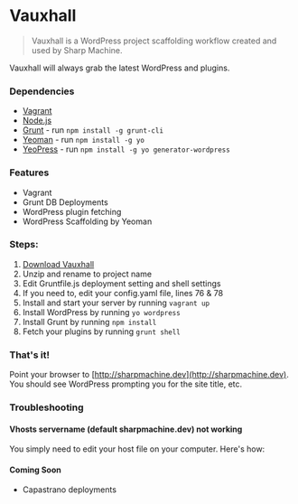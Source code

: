 # Vauxhall

> Vauxhall is a WordPress project scaffolding workflow created and used by Sharp Machine.

Vauxhall will always grab the latest WordPress and plugins.

### Dependencies

- [Vagrant](http://vagrantup.com)
- [Node.js](http://nodejs.org)
- [Grunt](http://gruntjs.com) - run `npm install -g grunt-cli`
- [Yeoman](http://yeoman.io/) - run `npm install -g yo`
- [YeoPress](https://github.com/wesleytodd/YeoPress) - run `npm install -g yo generator-wordpress`

### Features

- Vagrant
- Grunt DB Deployments
- WordPress plugin fetching
- WordPress Scaffolding by Yeoman

### Steps:

1. [Download Vauxhall](https://github.com/sharpmachine/vauxhall/archive/master.zip)
2. Unzip and rename to project name
3. Edit Gruntfile.js deployment setting and shell settings
4. If you need to, edit your config.yaml file, lines 76 & 78
5. Install and start your server by running `vagrant up`
6. Install WordPress by running `yo wordpress`
7. Install Grunt by running `npm install`
8. Fetch your plugins by running `grunt shell`

### That's it!

Point your browser to [http://sharpmachine.dev](http://sharpmachine.dev).  You should see WordPress prompting you for the site title, etc.

### Troubleshooting

#### Vhosts servername (default sharpmachine.dev) not working

You simply need to edit your host file on your computer.  Here's how:

#### Coming Soon

- Capastrano deployments